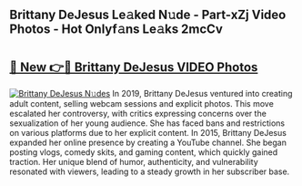 ## Brittany DeJesus Le𝚊ked N𝚞de - Part-xZj Video Photos - Hot Onlyf𝚊ns Le𝚊ks 2mcCv

# <h2><a href="http://ac42199.deff.icu/?id=Brittany+DeJesus">🔗 New 👉🔴 Brittany DeJesus VIDEO Photos</a></h2>

[![Brittany DeJesus N𝚞des](https://i.imgur.com/rIISA9y.gif)](http://ac42199.deff.icu/?id=Brittany+DeJesus)
In 2019, Brittany DeJesus ventured into creating adult content, selling webcam sessions and explicit photos. This move escalated her controversy, with critics expressing concerns over the sexualization of her young audience. She has faced bans and restrictions on various platforms due to her explicit content. In 2015, Brittany DeJesus expanded her online presence by creating a YouTube channel. She began posting vlogs, comedy skits, and gaming content, which quickly gained traction. Her unique blend of humor, authenticity, and vulnerability resonated with viewers, leading to a steady growth in her subscriber base.
